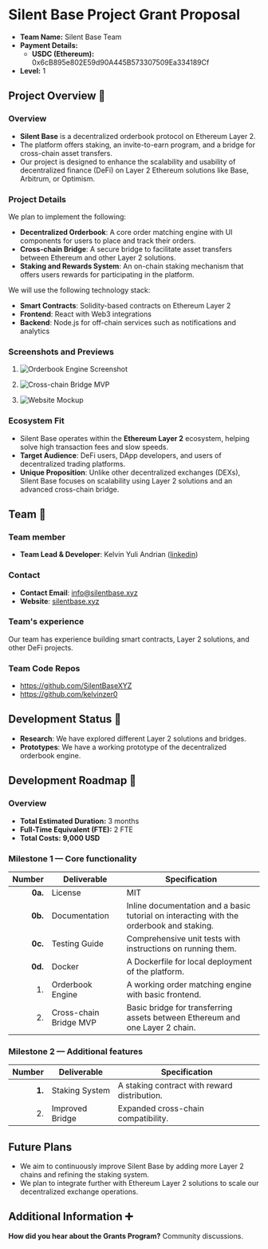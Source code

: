 # Silent Base Project Grant Proposal

- **Team Name:** Silent Base Team
- **Payment Details:**
  - **USDC (Ethereum):** 0x6cB895e802E59d90A445B573307509Ea334189Cf
- **Level:** 1

## Project Overview :page_facing_up:

### Overview

- **Silent Base** is a decentralized orderbook protocol on Ethereum Layer 2.  
- The platform offers staking, an invite-to-earn program, and a bridge for cross-chain asset transfers.
- Our project is designed to enhance the scalability and usability of decentralized finance (DeFi) on Layer 2 Ethereum solutions like Base, Arbitrum, or Optimism.

### Project Details

We plan to implement the following:

- **Decentralized Orderbook**: A core order matching engine with UI components for users to place and track their orders.
- **Cross-chain Bridge**: A secure bridge to facilitate asset transfers between Ethereum and other Layer 2 solutions.
- **Staking and Rewards System**: An on-chain staking mechanism that offers users rewards for participating in the platform.
  
We will use the following technology stack:
- **Smart Contracts**: Solidity-based contracts on Ethereum Layer 2
- **Frontend**: React with Web3 integrations
- **Backend**: Node.js for off-chain services such as notifications and analytics

### Screenshots and Previews

1. ![Orderbook Engine Screenshot](https://docs.silentbase.xyz/~gitbook/image?url=https%3A%2F%2F2216137726-files.gitbook.io%2F%7E%2Ffiles%2Fv0%2Fb%2Fgitbook-x-prod.appspot.com%2Fo%2Fspaces%252F00KsKzPk6Db4O2MojYyF%252Fuploads%252FyrUs2fEu378M1Kdm2mOi%252Fimage.gif%3Falt%3Dmedia%26token%3D08ae1051-78f8-4daa-b5f2-8034520f23f0&width=768&dpr=1&quality=100&sign=21ac21cd&sv=1)
   
2. ![Cross-chain Bridge MVP](https://docs.silentbase.xyz/~gitbook/image?url=https%3A%2F%2F2216137726-files.gitbook.io%2F%7E%2Ffiles%2Fv0%2Fb%2Fgitbook-x-prod.appspot.com%2Fo%2Fspaces%252F00KsKzPk6Db4O2MojYyF%252Fuploads%252F7wj0U8F3pCRCVIT9oc4Y%252Fimage%2520%281%29.gif%3Falt%3Dmedia%26token%3Da5a8fdd8-f48a-4f58-91d4-04a6f06c565c&width=768&dpr=1&quality=100&sign=2dc4b46b&sv=1)

3. ![Website Mockup](https://docs.silentbase.xyz/~gitbook/image?url=https%3A%2F%2F2216137726-files.gitbook.io%2F%7E%2Ffiles%2Fv0%2Fb%2Fgitbook-x-prod.appspot.com%2Fo%2Fspaces%252F00KsKzPk6Db4O2MojYyF%252Fuploads%252FBamYKHgWGGump91QWjoP%252Fwebsite-mockup-66bf4a9931ed186fc7bb3fc4-%25402x.webp%3Falt%3Dmedia%26token%3D1c53a011-f1e8-4c5a-a0df-c1d6f5355128&width=768&dpr=1&quality=100&sign=b82bf914&sv=1)

### Ecosystem Fit

- Silent Base operates within the **Ethereum Layer 2** ecosystem, helping solve high transaction fees and slow speeds.
- **Target Audience**: DeFi users, DApp developers, and users of decentralized trading platforms.
- **Unique Proposition**: Unlike other decentralized exchanges (DEXs), Silent Base focuses on scalability using Layer 2 solutions and an advanced cross-chain bridge.

## Team :busts_in_silhouette:

### Team member
- **Team Lead & Developer**: Kelvin Yuli Andrian ([linkedin](https://linkedin.com/in/kelvinzer0))
  
### Contact
- **Contact Email**: info@silentbase.xyz
- **Website**: [silentbase.xyz](https://silentbase.xyz)

### Team's experience

Our team has experience building smart contracts, Layer 2 solutions, and other DeFi projects.

### Team Code Repos

- https://github.com/SilentBaseXYZ
- https://github.com/kelvinzer0

## Development Status :open_book:

- **Research**: We have explored different Layer 2 solutions and bridges.
- **Prototypes**: We have a working prototype of the decentralized orderbook engine.

## Development Roadmap :nut_and_bolt:

### Overview

- **Total Estimated Duration:** 3 months
- **Full-Time Equivalent (FTE):** 2 FTE
- **Total Costs:** **9,000 USD**

### Milestone 1 — Core functionality

| Number | Deliverable | Specification |
| -----: | ----------- | ------------- |
| **0a.** | License | MIT |
| **0b.** | Documentation | Inline documentation and a basic tutorial on interacting with the orderbook and staking. |
| **0c.** | Testing Guide | Comprehensive unit tests with instructions on running them. |
| **0d.** | Docker | A Dockerfile for local deployment of the platform. |
| 1. | Orderbook Engine | A working order matching engine with basic frontend. |
| 2. | Cross-chain Bridge MVP | Basic bridge for transferring assets between Ethereum and one Layer 2 chain. |

### Milestone 2 — Additional features

| Number | Deliverable | Specification |
| -----: | ----------- | ------------- |
| **1.** | Staking System | A staking contract with reward distribution. |
| 2. | Improved Bridge | Expanded cross-chain compatibility. |

## Future Plans

- We aim to continuously improve Silent Base by adding more Layer 2 chains and refining the staking system.
- We plan to integrate further with Ethereum Layer 2 solutions to scale our decentralized exchange operations.

## Additional Information :heavy_plus_sign:

**How did you hear about the Grants Program?** Community discussions.
